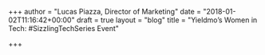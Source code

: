 +++
author = "Lucas Piazza, Director of Marketing"
date = "2018-01-02T11:16:42+00:00"
draft = true
layout = "blog"
title = "Yieldmo’s Women in Tech: #SizzlingTechSeries Event"

+++
